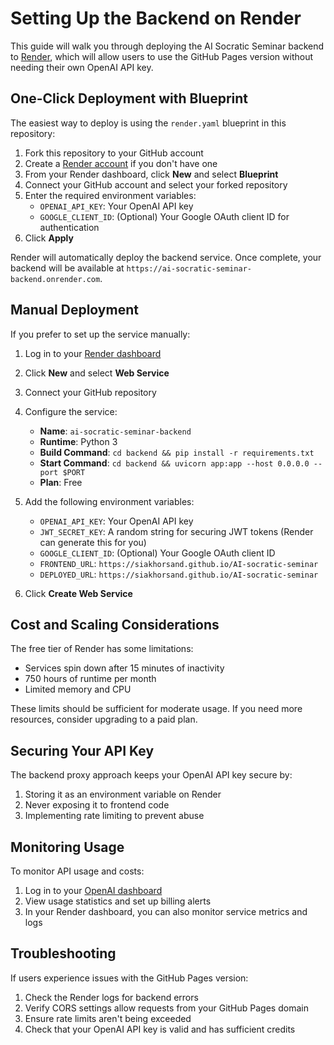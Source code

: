 # Setting Up the Backend on Render

This guide will walk you through deploying the AI Socratic Seminar backend to [Render](https://render.com), which will allow users to use the GitHub Pages version without needing their own OpenAI API key.

## One-Click Deployment with Blueprint

The easiest way to deploy is using the `render.yaml` blueprint in this repository:

1. Fork this repository to your GitHub account
2. Create a [Render account](https://dashboard.render.com/register) if you don't have one
3. From your Render dashboard, click **New** and select **Blueprint**
4. Connect your GitHub account and select your forked repository
5. Enter the required environment variables:
   - `OPENAI_API_KEY`: Your OpenAI API key
   - `GOOGLE_CLIENT_ID`: (Optional) Your Google OAuth client ID for authentication
6. Click **Apply**

Render will automatically deploy the backend service. Once complete, your backend will be available at `https://ai-socratic-seminar-backend.onrender.com`.

## Manual Deployment

If you prefer to set up the service manually:

1. Log in to your [Render dashboard](https://dashboard.render.com/)
2. Click **New** and select **Web Service**
3. Connect your GitHub repository
4. Configure the service:
   - **Name**: `ai-socratic-seminar-backend`
   - **Runtime**: Python 3
   - **Build Command**: `cd backend && pip install -r requirements.txt`
   - **Start Command**: `cd backend && uvicorn app:app --host 0.0.0.0 --port $PORT`
   - **Plan**: Free
   
5. Add the following environment variables:
   - `OPENAI_API_KEY`: Your OpenAI API key
   - `JWT_SECRET_KEY`: A random string for securing JWT tokens (Render can generate this for you)
   - `GOOGLE_CLIENT_ID`: (Optional) Your Google OAuth client ID
   - `FRONTEND_URL`: `https://siakhorsand.github.io/AI-socratic-seminar`
   - `DEPLOYED_URL`: `https://siakhorsand.github.io/AI-socratic-seminar`

6. Click **Create Web Service**

## Cost and Scaling Considerations

The free tier of Render has some limitations:
- Services spin down after 15 minutes of inactivity
- 750 hours of runtime per month
- Limited memory and CPU

These limits should be sufficient for moderate usage. If you need more resources, consider upgrading to a paid plan.

## Securing Your API Key

The backend proxy approach keeps your OpenAI API key secure by:
1. Storing it as an environment variable on Render
2. Never exposing it to frontend code
3. Implementing rate limiting to prevent abuse

## Monitoring Usage

To monitor API usage and costs:
1. Log in to your [OpenAI dashboard](https://platform.openai.com/usage)
2. View usage statistics and set up billing alerts
3. In your Render dashboard, you can also monitor service metrics and logs

## Troubleshooting

If users experience issues with the GitHub Pages version:
1. Check the Render logs for backend errors
2. Verify CORS settings allow requests from your GitHub Pages domain
3. Ensure rate limits aren't being exceeded
4. Check that your OpenAI API key is valid and has sufficient credits 